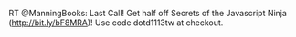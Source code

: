 <!--
id: 1569228411
link: http://kevinisom.info/post/1569228411/rt-manningbooks-last-call-get-half-off-secrets
slug: rt-manningbooks-last-call-get-half-off-secrets
date: Sun Nov 14 2010 18:56:04 GMT+1300 (NZDT)
raw: {"blog_name":"kevinisom","id":1569228411,"post_url":"http://kevinisom.info/post/1569228411/rt-manningbooks-last-call-get-half-off-secrets","slug":"rt-manningbooks-last-call-get-half-off-secrets","type":"text","date":"2010-11-14 05:56:04 GMT","timestamp":1289714164,"state":"published","format":"html","reblog_key":"fnJd1C1N","tags":[],"short_url":"http://tmblr.co/Zw68Yy1TY8Px","highlighted":[],"feed_item":"http://twitter.com/kev_nz/statuses/3644637080190977","from_feed_id":"650289","note_count":0,"title":null,"body":"<p>RT @ManningBooks: Last Call! Get half off Secrets of the Javascript Ninja (<a href=\"http://bit.ly/bF8MRA\" target=\"_blank\">http://bit.ly/bF8MRA</a>)! Use code dotd1113tw at checkout.</p>"}
publish: 2010-11-014
tags: 
title: null
-->


RT @ManningBooks: Last Call! Get half off Secrets of the Javascript
Ninja (<http://bit.ly/bF8MRA>)! Use code dotd1113tw at checkout.


